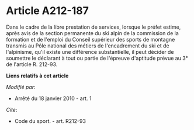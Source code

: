 # Article A212-187

Dans le cadre de la libre prestation de services, lorsque le préfet estime, après avis de la section permanente du ski alpin
de la commission de la formation et de l'emploi du Conseil supérieur des sports de montagne transmis au Pôle national des
métiers de l'encadrement du ski et de l'alpinisme, qu'il existe une différence substantielle, il peut décider de soumettre le
déclarant à tout ou partie de l'épreuve d'aptitude prévue au 3° de l'article R. 212-93.

**Liens relatifs à cet article**

_Modifié par_:

  - Arrêté du 18 janvier 2010 - art. 1

_Cite_:

  - Code du sport. - art. R212-93
